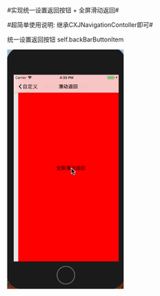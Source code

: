 #实现统一设置返回按钮 + 全屏滑动返回#

#超简单使用说明: 继承CXJNavigationContoller即可#

统一设置返回按钮
self.backBarButtonItem



![Snip](https://github.com/dajun512/CXJNavigationController/blob/master/NavigationController.gif?raw=true)
